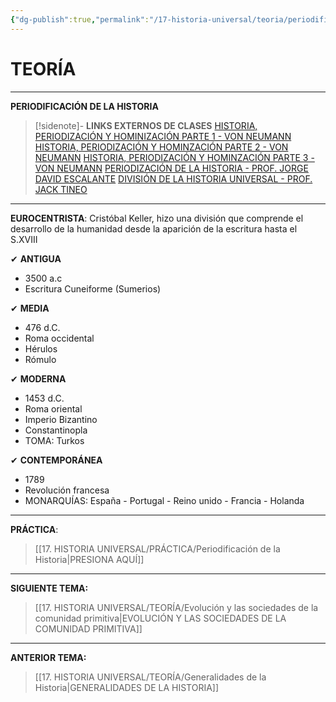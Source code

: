 ```yaml
---
{"dg-publish":true,"permalink":"/17-historia-universal/teoria/periodificacion-de-la-historia/","tags":["Historia","Teoría"]}
---
```


# TEORÍA
---
**PERIODIFICACIÓN DE LA HISTORIA**

>[!sidenote]- **LINKS EXTERNOS DE CLASES** 
>[HISTORIA, PERIODIZACIÓN Y HOMINIZACIÓN PARTE 1 - VON NEUMANN](https://www.youtube.com/watch?v=jVFKu7Sfjds)  
>[HISTORIA, PERIODIZACIÓN Y HOMINZACIÓN PARTE 2 - VON NEUMANN](https://www.youtube.com/watch?v=1N-bwFGG0Ko) 
>[HISTORIA, PERIODIZACIÓN Y HOMINZACIÓN PARTE 3 - VON NEUMANN](https://www.youtube.com/watch?v=DWWhNZG4Ao4) 
>[PERIODIZACIÓN DE LA HISTORIA - PROF. JORGE DAVID ESCALANTE](https://www.youtube.com/watch?v=jnqMnbsoWj0) 
>[DIVISIÓN DE LA HISTORIA UNIVERSAL - PROF. JACK TINEO](https://www.youtube.com/watch?v=rtF8qEIllXE) 

---
**EUROCENTRISTA**:
Cristóbal Keller, hizo una división que comprende el desarrollo de la humanidad desde la aparición de la escritura hasta el S.XVIII

✔ **ANTIGUA**
- 3500 a.c
- Escritura Cuneiforme (Sumerios)

✔ **MEDIA**
- 476 d.C.  
- Roma occidental
- Hérulos
- Rómulo

✔ **MODERNA**
- 1453 d.C.
- Roma oriental
- Imperio Bizantino 
- Constantinopla
- TOMA: Turkos

✔ **CONTEMPORÁNEA**
- 1789
- Revolución francesa
- MONARQUÍAS: España - Portugal - Reino unido - Francia - Holanda

---
**PRÁCTICA**:
>[[17. HISTORIA UNIVERSAL/PRÁCTICA/Periodificación de la Historia\|PRESIONA AQUÍ]]

---
**SIGUIENTE TEMA:** 
>[[17. HISTORIA UNIVERSAL/TEORÍA/Evolución y las sociedades de la comunidad primitiva\|EVOLUCIÓN Y LAS SOCIEDADES DE LA COMUNIDAD PRIMITIVA]]

---
**ANTERIOR TEMA:** 
>[[17. HISTORIA UNIVERSAL/TEORÍA/Generalidades de la Historia\|GENERALIDADES DE LA HISTORIA]]



